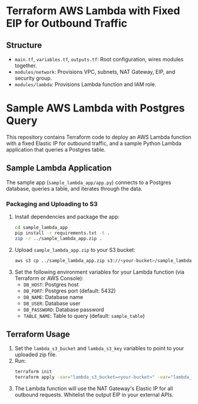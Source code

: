 # Terraform AWS Lambda with Fixed EIP for Outbound Traffic

## Structure

- `main.tf`, `variables.tf`, `outputs.tf`: Root configuration, wires modules together.
- `modules/network`: Provisions VPC, subnets, NAT Gateway, EIP, and security group.
- `modules/lambda`: Provisions Lambda function and IAM role.


# Sample AWS Lambda with Postgres Query

This repository contains Terraform code to deploy an AWS Lambda function with a fixed Elastic IP for outbound traffic, and a sample Python Lambda application that queries a Postgres table.

## Sample Lambda Application

The sample app (`sample_lambda_app/app.py`) connects to a Postgres database, queries a table, and iterates through the data.

### Packaging and Uploading to S3

1. Install dependencies and package the app:
   ```sh
   cd sample_lambda_app
   pip install -r requirements.txt -t .
   zip -r ../sample_lambda_app.zip .
   ```
2. Upload `sample_lambda_app.zip` to your S3 bucket:
   ```sh
   aws s3 cp ../sample_lambda_app.zip s3://<your-bucket>/sample_lambda_app.zip
   ```
3. Set the following environment variables for your Lambda function (via Terraform or AWS Console):
   - `DB_HOST`: Postgres host
   - `DB_PORT`: Postgres port (default: 5432)
   - `DB_NAME`: Database name
   - `DB_USER`: Database user
   - `DB_PASSWORD`: Database password
   - `TABLE_NAME`: Table to query (default: `sample_table`)

## Terraform Usage

1. Set the `lambda_s3_bucket` and `lambda_s3_key` variables to point to your uploaded zip file.
2. Run:
   ```sh
   terraform init
   terraform apply -var="lambda_s3_bucket=<your-bucket>" -var="lambda_s3_key=sample_lambda_app.zip"
   ```
3. The Lambda function will use the NAT Gateway's Elastic IP for all outbound requests. Whitelist the output EIP in your external APIs. 